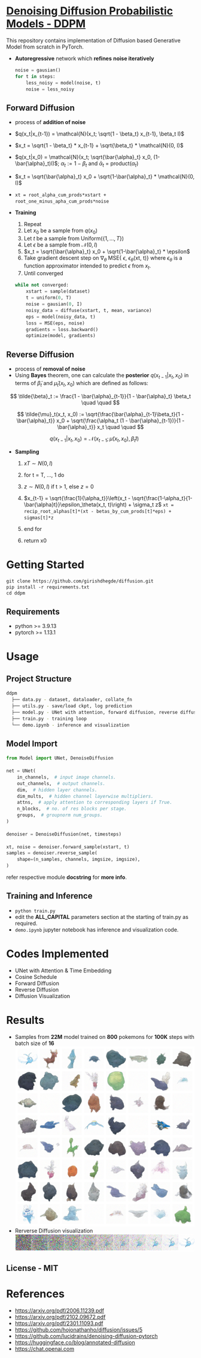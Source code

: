 # [Denoising Diffusion Probabilistic Models - DDPM](https://arxiv.org/pdf/2006.11239.pdf)
This repository contains implementation of Diffusion based Generative Model from scratch in PyTorch.
* **Autoregressive** network which **refines** **noise iteratively**
    ```python
    noise = gausian()
    for t in steps:
        less_noisy = model(noise, t)
        noise = less_noisy
    ```

## Forward Diffusion
* process of **addition of noise**
* $q(x_t|x_{t-1}) = \mathcal{N}(x_t; \sqrt{1 - \beta_t} x_{t-1}, \beta_t I)$
* $x_t = \sqrt{1 - \beta_t} * x_{t-1} + \sqrt{\beta_t} * \mathcal{N}(0, I)$
* $q(x_t|x_0) = \mathcal{N}(x_t; \sqrt{\bar{\alpha}_t} x_0, (1-\bar{\alpha}_t)I)$; $\alpha_t := 1 - \beta_t$ and $\bar{\alpha}_t$ = product($\alpha_t$)
* $x_t =  \sqrt{\bar{\alpha}_t} x_0 + \sqrt{1-\bar{\alpha}_t} * \mathcal{N}(0, I)$ 
* `xt = root_alpha_cum_prods*xstart + root_one_minus_apha_cum_prods*noise`
* **Training**

    1. Repeat
    2. Let $x_0$ be a sample from $q(x_0)$
    3. Let $t$ be a sample from $\mathrm{Uniform}(\{1, \dotsc, T\})$
    4. Let $\epsilon$ be a sample from $\mathcal{N}(0, I)$
    5. $x_t =  \sqrt{\bar{\alpha}_t} x_0 + \sqrt{1-\bar{\alpha}_t} * \epsilon$ 
    6. Take gradient descent step on 
            $\nabla_\theta$ MSE{ $\epsilon$, $\epsilon_\theta$(xt, t)}
            where $\epsilon_\theta$   is a function approximator intended to predict $\epsilon$ from $x_t$. 
    7. Until converged
    ```python
    while not converged:
        xstart = sample(dataset)
        t = uniform(0, T)
        noise = gausian(0, I)
        noisy_data = diffuse(xstart, t, mean, variance)
        eps = model(noisy_data, t)
        loss = MSE(eps, noise)
        gradients = loss.backward()
        optimize(model, gradients)
    ```


## Reverse Diffusion
* process of **removal of noise**
* Using **Bayes** theorem, one can calculate the **posterior** $q(x_{t-1} | x_t, x_0)$ in terms of $\tilde{\beta}_t$ and $\tilde{\mu}_t(x_t, x_0)$ which are defined as follows:

$$
\tilde{\beta}_t := \frac{1 - \bar{\alpha}_{t-1}}{1 - \bar{\alpha}_t} \beta_t \quad \quad 
$$

$$
\tilde{\mu}_t(x_t, x_0) := \sqrt{\frac{\bar{\alpha}_{t-1}\beta_t}{1 - \bar{\alpha}_t}} x_0 + \sqrt{\frac{\alpha_t (1 - \bar{\alpha}_{t-1})}{1 - \bar{\alpha}_t}} x_t \quad \quad 
$$

$$
q(x_{t-1} | x_t, x_0) = \mathcal{N}(x_{t-1}; \tilde{\mu}(x_t, x_0), \tilde{\beta}_t I) \quad \quad
$$
* **Sampling**

    1. $xT ∼ N(0, I)$
    2. for t = T, ..., 1 do
    3. $z ∼ N(0, I)$ if t > 1, else $z = 0$
    4. $x_{t-1} = \sqrt{\frac{1}{\alpha_t}}\left(x_t - \sqrt{\frac{1-\alpha_t}{1-\bar{\alpha}t}}\epsilon_\theta(x_t, t)\right) + \sigma_t z$
            `xt = recip_root_alphas[t]*(xt - betas_by_cum_prods[t]*eps) + sigmas[t]*z`

    5. end for
    6. return x0

# Getting Started

```shell
git clone https://github.com/girishdhegde/diffusion.git
pip install -r requirements.txt
cd ddpm
```

## Requirements
* python >= 3.9.13
* pytorch >= 1.13.1


# Usage
## Project Structure
```bash
ddpm
  ├── data.py - dataset, dataloader, collate_fn
  ├── utils.py - save/load ckpt, log prediction
  ├── model.py - UNet with attention, forward diffusion, reverse diffusion
  ├── train.py - training loop
  └── demo.ipynb - inference and visualization
```
## Model Import
```python
from Model import UNet, DenoiseDiffusion

net = UNet(
    in_channels,  # input image channels.
    out_channels,  # output channels.
    dim,  # hidden layer channels.
    dim_mults,  # hidden channel layerwise multipliers.
    attns,  # apply attention to corresponding layers if True.
    n_blocks,  # no. of res blocks per stage.
    groups,  # groupnorm num_groups.
)

denoiser = DenoiseDiffusion(net, timesteps)

xt, noise = denoiser.forward_sample(xstart, t)
samples = denoiser.reverse_sample(
    shape=(n_samples, channels, imgsize, imgsize), 
)
```
refer respective module **docstring** for **more info**.

## Training and Inference
* `python train.py`
* edit the **ALL_CAPITAL** parameters section at the starting of train.py as required. 
* `demo.ipynb` jupyter notebook has inference and visualization code.

# Codes Implemented
* UNet with Attention & Time Embedding
* Cosine Schedule
* Forward Diffusion
* Reverse Diffusion
* Diffusion Visualization

# Results
* Samples from **22M** model trained on **800** pokemons for **100K** steps with batch size of **16**
![samples](./assets/samples.png)
* Rerverse Diffusion visualization
![reverse diffusion](./assets/denoising.png)
## License - MIT

# References
* https://arxiv.org/pdf/2006.11239.pdf
* https://arxiv.org/pdf/2102.09672.pdf
* https://arxiv.org/pdf/2301.11093.pdf
* https://github.com/hojonathanho/diffusion/issues/5
* https://github.com/lucidrains/denoising-diffusion-pytorch
* https://huggingface.co/blog/annotated-diffusion
* https://chat.openai.com